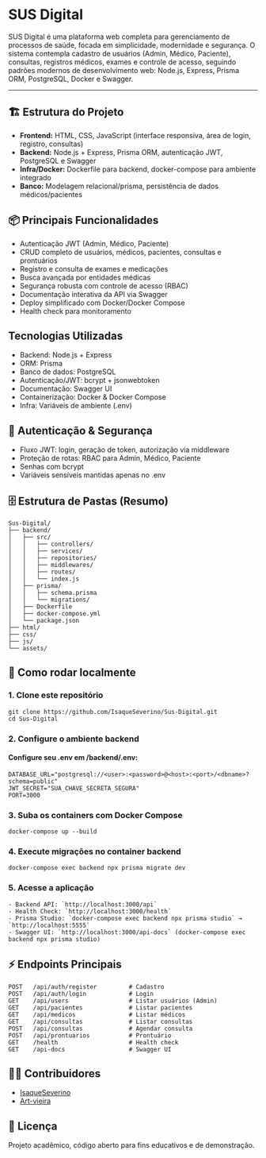 # SUS Digital

SUS Digital é uma plataforma web completa para gerenciamento de processos de saúde, focada em simplicidade, modernidade e segurança. O sistema contempla cadastro de usuários (Admin, Médico, Paciente), consultas, registros médicos, exames e controle de acesso, seguindo padrões modernos de desenvolvimento web: Node.js, Express, Prisma ORM, PostgreSQL, Docker e Swagger.

---

## 🏗️ Estrutura do Projeto

- **Frontend:** HTML, CSS, JavaScript (interface responsiva, área de login, registro, consultas)
- **Backend:** Node.js + Express, Prisma ORM, autenticação JWT, PostgreSQL e Swagger
- **Infra/Docker:** Dockerfile para backend, docker-compose para ambiente integrado
- **Banco:** Modelagem relacional/prisma, persistência de dados médicos/pacientes

## 📦 Principais Funcionalidades

- Autenticação JWT (Admin, Médico, Paciente)
- CRUD completo de usuários, médicos, pacientes, consultas e prontuários
- Registro e consulta de exames e medicações
- Busca avançada por entidades médicas
- Segurança robusta com controle de acesso (RBAC)
- Documentação interativa da API via Swagger
- Deploy simplificado com Docker/Docker Compose
- Health check para monitoramento

## Tecnologias Utilizadas

- Backend: Node.js + Express
- ORM: Prisma
- Banco de dados: PostgreSQL
- Autenticação/JWT: bcrypt + jsonwebtoken
- Documentação: Swagger UI
- Containerização: Docker & Docker Compose
- Infra: Variáveis de ambiente (.env)

## 🔐 Autenticação & Segurança

- Fluxo JWT: login, geração de token, autorização via middleware
- Proteção de rotas: RBAC para Admin, Médico, Paciente
- Senhas com bcrypt
- Variáveis sensíveis mantidas apenas no .env

## 🗄️ Estrutura de Pastas (Resumo)

```
Sus-Digital/
├── backend/
│   ├── src/
│   │   ├── controllers/
│   │   ├── services/
│   │   ├── repositories/
│   │   ├── middlewares/
│   │   ├── routes/
│   │   └── index.js
│   ├── prisma/
│   │   ├── schema.prisma
│   │   └── migrations/
│   ├── Dockerfile
│   ├── docker-compose.yml
│   └── package.json
├── html/
├── css/
├── js/
└── assets/
```

## 🚀 Como rodar localmente

### 1. Clone este repositório

```
git clone https://github.com/IsaqueSeverino/Sus-Digital.git
cd Sus-Digital
```

### 2. Configure o ambiente backend

#### Configure seu .env em /backend/.env:

```
DATABASE_URL="postgresql://<user>:<password>@<host>:<port>/<dbname>?schema=public"
JWT_SECRET="SUA_CHAVE_SECRETA_SEGURA"
PORT=3000
````

### 3. Suba os containers com Docker Compose

```
docker-compose up --build
```

### 4. Execute migrações no container backend

```
docker-compose exec backend npx prisma migrate dev
```

### 5. Acesse a aplicação

```
- Backend API: `http://localhost:3000/api`
- Health Check: `http://localhost:3000/health`
- Prisma Studio: `docker-compose exec backend npx prisma studio` → `http://localhost:5555`
- Swagger UI: `http://localhost:3000/api-docs` (docker-compose exec backend npx prisma studio)
```

## ⚡ Endpoints Principais

```
POST   /api/auth/register         # Cadastro
POST   /api/auth/login            # Login
GET    /api/users                 # Listar usuários (Admin)
GET    /api/pacientes             # Listar pacientes
GET    /api/medicos               # Listar médicos
GET    /api/consultas             # Listar consultas
POST   /api/consultas             # Agendar consulta
POST   /api/prontuarios           # Prontuário
GET    /health                    # Health check
GET    /api-docs                  # Swagger UI
```

## 👩‍💻 Contribuidores

- [IsaqueSeverino](https://github.com/IsaqueSeverino)
- [Art-vieira](https://github.com/Art-vieira)

## 📄 Licença

Projeto acadêmico, código aberto para fins educativos e de demonstração.








